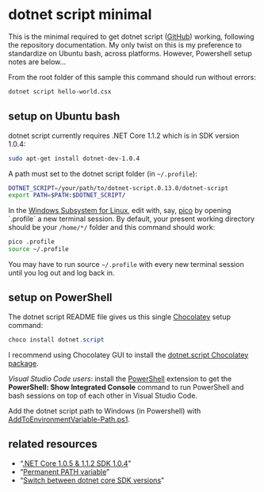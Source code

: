 # dotnet script minimal

This is the minimal required to get dotnet script ([GitHub](https://github.com/filipw/dotnet-script)) working, following the repository documentation. My only twist on this is my preference to standardize on Ubuntu bash, across platforms. However, Powershell setup notes are below…

From the root folder of this sample this command should run without errors:

```bash
dotnet script hello-world.csx
```

## setup on Ubuntu bash

dotnet script currently requires .NET Core 1.1.2 which is in SDK version 1.0.4:

```bash
sudo apt-get install dotnet-dev-1.0.4
```

A path must set to the dotnet script folder (in `~/.profile`):

```bash
DOTNET_SCRIPT=/your/path/to/dotnet-script.0.13.0/dotnet-script
export PATH=$PATH:$DOTNET_SCRIPT/
```

In the [Windows Subsystem for Linux](https://msdn.microsoft.com/en-us/commandline/wsl/about), edit with, say, [pico](https://en.wikipedia.org/wiki/Pico_(text_editor)) by opening `.profile` a new terminal session. By default, your present working directory should be your `/home/*/` folder and this command should work:

```bash
pico .profile
source ~/.profile
```

You may have to run source `~/.profile` with every new terminal session until you log out and log back in.

## setup on PowerShell

The dotnet script README file gives us this single [Chocolatey](https://chocolatey.org/) setup command:

```ps1
choco install dotnet.script
```

I recommend using Chocolatey GUI to  install the [dotnet.script Chocolatey package](https://chocolatey.org/packages/dotnet.script).

_Visual Studio Code users_: install the [PowerShell](https://marketplace.visualstudio.com/items?itemName=ms-vscode.PowerShell) extension to get the **PowerShell: Show Integrated Console** command to run PowerShell and bash sessions on top of each other in Visual Studio Code.

Add the dotnet script path to Windows (in Powershell) with [AddToEnvironmentVariable-Path.ps1](./ps1/AddToEnvironmentVariable-Path.ps1).

## related resources

* “[.NET Core 1.0.5 & 1.1.2 SDK 1.0.4](https://github.com/dotnet/core/blob/master/release-notes/download-archives/1.1.2-download.md)”
* “[Permanent PATH variable](https://askubuntu.com/questions/500775/permanent-path-variable)”
* “[Switch between dotnet core SDK versions](https://stackoverflow.com/questions/42077229/switch-between-dotnet-core-sdk-versions)”
